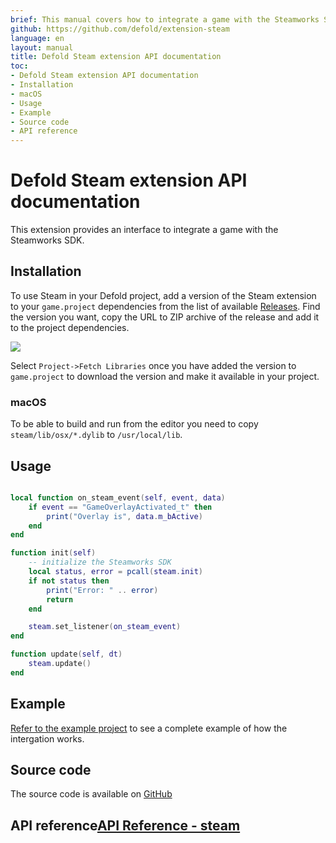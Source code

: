 ```yaml
---
brief: This manual covers how to integrate a game with the Steamworks SDK.
github: https://github.com/defold/extension-steam
language: en
layout: manual
title: Defold Steam extension API documentation
toc:
- Defold Steam extension API documentation
- Installation
- macOS
- Usage
- Example
- Source code
- API reference
---
```


# Defold Steam extension API documentation

This extension provides an interface to integrate a game with the Steamworks SDK.


## Installation

To use Steam in your Defold project, add a version of the Steam extension to your `game.project` dependencies from the list of available [Releases](https://github.com/defold/extension-steam/releases). Find the version you want, copy the URL to ZIP archive of the release and add it to the project dependencies.

![](add-dependency.png)

Select `Project->Fetch Libraries` once you have added the version to `game.project` to download the version and make it available in your project.

### macOS

To be able to build and run from the editor you need to copy `steam/lib/osx/*.dylib` to `/usr/local/lib`.


## Usage

```lua

local function on_steam_event(self, event, data)
	if event == "GameOverlayActivated_t" then
		print("Overlay is", data.m_bActive)
	end
end

function init(self)
	-- initialize the Steamworks SDK
	local status, error = pcall(steam.init)
	if not status then
		print("Error: " .. error)
		return
	end

	steam.set_listener(on_steam_event)
end

function update(self, dt)
	steam.update()
end

```


## Example

[Refer to the example project](https://github.com/defold/extension-steam/blob/master/examples) to see a complete example of how the intergation works.


## Source code

The source code is available on [GitHub](https://github.com/defold/extension-steam)


## API reference[API Reference - steam](/extension-steam/steam_api)
